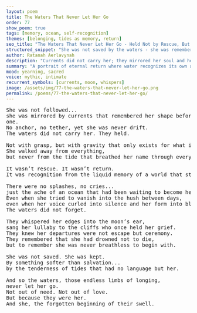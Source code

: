 ```yaml
---
layout: poem
title: The Waters That Never Let Her Go
order: 77
show_poem: true
tags: [memory, ocean, self-recognition]
themes: [belonging, tides as memory, return]
seo_title: "The Waters That Never Let Her Go - Held Not by Rescue, But by the Memory of Who She Was"
structured_snippet: "She was not saved by the waters - she was remembered by them."
author: Ratanah Aerlavynah
description: "Currents did not carry her; they mirrored her soul and held her shape when even she forgot."
summary: "A portrait of eternal return where water recognizes its own and refuses to let her be lost."
mood: yearning, sacred
voice: mythic, intimate
recurrent_symbols: [currents, moon, whispers]
image: /assets/img/77-the-waters-that-never-let-her-go.png
permalink: /poems/77-the-waters-that-never-let-her-go/
---
```


<pre>
She was not followed... 
she was mirrored by currents that remembered her shape before she knew she had 
one.
No anchor, no tether, yet she was never drift.
The waters did not carry her. They held.

Not with grasp, but with gravity that only exists for what it cannot release.
She walked away from everything, 
but never from the tide that breathed her name through every salt-stained hush.

It wasn’t rescue. It wasn’t return. 
It was recognition from the liquid memory of a world that still wept in the rhythm of her once-forgotten sighs.

There were no splashes, no cries... 
just the ache of an ocean that had been waiting to become her skin again.
Even when she tried to vanish into the hush between days, 
even when her voice curled into silence and her form into blur...
The waters did not forget.

They whispered her edges into the moon’s ear, 
sang her lullaby to the cliffs who once held her grief.
They knew her departures were not escape but ceremony.
They remembered that she had drowned not to die, 
but to remember she was never breathless to begin with.

She was not saved. She was kept. 
By something softer than salvation... 
by the tenderness of tides that had no language but her.

And so the waters, those endless limbs of longing, 
never let her go.
Not out of need. Not out of love. 
But because they were her. 
And she, the forgotten beginning of their swell.
</pre>
